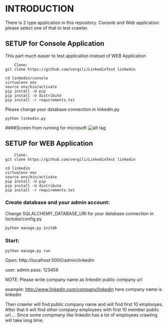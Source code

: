 # INTRODUCTION

There is 2 type application in this repository. Console and Web application please select one of that to test crawler.

## SETUP for Console Application 
This part much easier to test application instead of WEB Application

    	Clone:
    git clone https://github.com/vergili/LinkedinTest linkedin 
    
    cd linkedin/console
    virtualenv env 
    source env/bin/activate 
    pip install -U pip 
    pip install -U distribute 
    pip install -r requirements.txt

Please change your database connection in linkedin.py

    python linkedin.py


####Screen from running for microsoft 
![alt tag](https://github.com/vergili/LinkedinTest/tree/master/console/print_screen.png)


## SETUP for WEB Application 

    	Clone:
    git clone https://github.com/vergili/LinkedinTest linkedin 
    
    cd linkedin
    virtualenv env 
    source env/bin/activate 
    pip install -U pip 
    pip install -U distribute 
    pip install -r requirements.txt
    
    
  
### Create database and your admin account:

Change SQLALCHEMY_DATABASE_URI for your database connection  in loctube/config.py

    python manage.py initdb
 
### Start: 
    
	python manage.py run

Open: http://localhost:5000/admin/linkedin

user: admin
pass: 123456


NOTE:  Please write company name as linkedin public company url 
       
example:  http://www.linkedin.com/company/linkedin
here company name is linkedin

Then crawler will find public company name and will find first 10 emplooyes. 
After that it will find other company employees with first 10 member public url....
Since some compmany like linkedin has a lot of employees crawling will take long time. 



